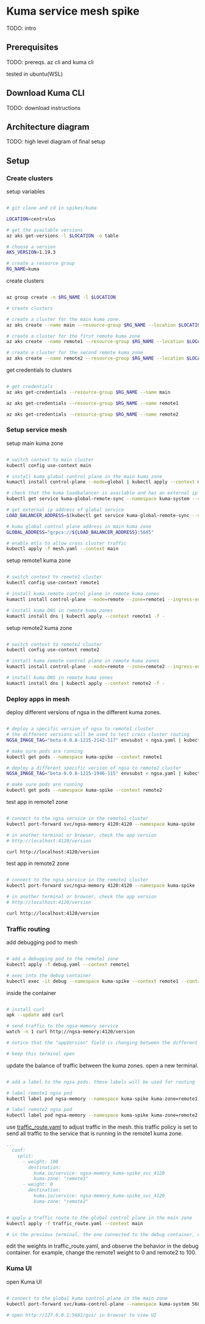 # Kuma service mesh spike

TODO: intro

## Prerequisites

TODO: prereqs. az cli and kuma cli

tested in ubuntu(WSL)

## Download Kuma CLI

TODO: download instructions

## Architecture diagram

TODO: high level diagram of final setup

## Setup

### Create clusters

setup variables

```bash

# git clone and cd in spikes/kuma

LOCATION=centralus

# get the available versions
az aks get-versions -l $LOCATION -o table

# choose a version
AKS_VERSION=1.19.3

# create a resource group
RG_NAME=kuma

```

create clusters

```bash

az group create -n $RG_NAME -l $LOCATION

# create clusters

# create a cluster for the main kuma zone.
az aks create --name main --resource-group $RG_NAME --location $LOCATION --enable-cluster-autoscaler --min-count 1 --max-count 3 --node-count 1 --kubernetes-version 1.19.3 --no-ssh-key

# create a cluster for the first remote kuma zone
az aks create --name remote1 --resource-group $RG_NAME --location $LOCATION --enable-cluster-autoscaler --min-count 1 --max-count 3 --node-count 1 --kubernetes-version 1.19.3 --no-ssh-key

# create a cluster for the second remote kuma zone
az aks create --name remote2 --resource-group $RG_NAME --location $LOCATION --enable-cluster-autoscaler --min-count 1 --max-count 3 --node-count 1 --kubernetes-version 1.19.3 --no-ssh-key

```

get credentials to clusters

```bash

# get credentials
az aks get-credentials --resource-group $RG_NAME --name main

az aks get-credentials --resource-group $RG_NAME --name remote1

az aks get-credentials --resource-group $RG_NAME --name remote2

```

### Setup service mesh

setup main kuma zone

```bash

# switch context to main cluster
kubectl config use-context main

# install kuma global control plane in the main kuma zone
kumactl install control-plane --mode=global | kubectl apply --context main -f -

# check that the kuma loadbalancer is available and has an external ip address
kubectl get service kuma-global-remote-sync --namespace kuma-system --context main

# get external ip address of global service
LOAD_BALANCER_ADDRESS=$(kubectl get service kuma-global-remote-sync --namespace kuma-system --context main -o jsonpath="{.status.loadBalancer.ingress[0].ip}")

# kuma global control plane address in main kuma zone
GLOBAL_ADDRESS="grpcs://${LOAD_BALANCER_ADDRESS}:5685"

# enable mtls to allow cross cluster traffic
kubectl apply -f mesh.yaml --context main

```

setup remote1 kuma zone

```bash

# switch context to remote1 cluster
kubectl config use-context remote1

# install kuma remote control plane in remote kuma zones
kumactl install control-plane --mode=remote --zone=remote1 --ingress-enabled --kds-global-address $GLOBAL_ADDRESS | kubectl apply --context remote1 -f -

# install kuma DNS in remote kuma zones
kumactl install dns | kubectl apply --context remote1 -f -

```

setup remote2 kuma zone

```bash

# switch context to remote2 cluster
kubectl config use-context remote2

# install kuma remote control plane in remote kuma zones
kumactl install control-plane --mode=remote --zone=remote2 --ingress-enabled --kds-global-address $GLOBAL_ADDRESS | kubectl apply --context remote2 -f -

# install kuma DNS in remote kuma zones
kumactl install dns | kubectl apply --context remote2 -f -

```

### Deploy apps in mesh

deploy different versions of ngsa in the different kuma zones.

```bash

# deploy a specific version of ngsa to remote1 cluster
# the different versions will be used to test cross cluster routing
NGSA_IMAGE_TAG="beta-0.0.8-1215-2142-117" envsubst < ngsa.yaml | kubectl apply --context remote1 -f -

# make sure pods are running
kubectl get pods --namespace kuma-spike --context remote1

# deploy a different specific version of ngsa to remote2 cluster
NGSA_IMAGE_TAG="beta-0.0.8-1215-1946-115" envsubst < ngsa.yaml | kubectl apply --context remote2 -f -

# make sure pods are running
kubectl get pods --namespace kuma-spike --context remote2

```

test app in remote1 zone

```bash

# connect to the ngsa service in the remote1 cluster
kubectl port-forward svc/ngsa-memory 4120:4120 --namespace kuma-spike --context remote1

# in another terminal or browser, check the app version
# http://localhost:4120/version

curl http://localhost:4120/version

```

test app in remote2 zone

```bash

# connect to the ngsa service in the remote1 cluster
kubectl port-forward svc/ngsa-memory 4120:4120 --namespace kuma-spike --context remote2

# in another terminal or browser, check the app version
# http://localhost:4120/version

curl http://localhost:4120/version

```

### Traffic routing

add debugging pod to mesh

```bash

# add a debugging pod to the remote1 zone
kubectl apply -f debug.yaml --context remote1

# exec into the debug container
kubectl exec -it debug --namespace kuma-spike --context remote1 --container debug -- /bin/sh

```

inside the container

```bash

# install curl
apk --update add curl

# send traffic to the ngsa-memory service
watch -n 1 curl http://ngsa-memory:4120/version

# notice that the "appVersion" field is changing between the different versions that were installed in the remote kuma zones.

# keep this terminal open

```

update the balance of traffic between the kuma zones. open a new terminal.

```bash

# add a label to the ngsa pods. these labels will be used for routing

# label remote1 ngsa pod
kubectl label pod ngsa-memory --namespace kuma-spike kuma-zone=remote1 --context remote1

# label remote2 ngsa pod
kubectl label pod ngsa-memory --namespace kuma-spike kuma-zone=remote2 --context remote2

```

use [traffic_route.yaml](./traffic_route.yaml) to adjust traffic in the mesh. this traffic policy is set to send all traffic to the service that is running in the remote1 kuma zone.

```yaml
...
  conf:
    split:
      - weight: 100
        destination:
          kuma.io/service: ngsa-memory_kuma-spike_svc_4120
          kuma-zone: "remote1"
      - weight: 0
        destination:
          kuma.io/service: ngsa-memory_kuma-spike_svc_4120
          kuma-zone: "remote2"
```

```bash

# apply a traffic route to the global control plane in the main zone
kubectl apply -f traffic_route.yaml --context main

# in the previous terminal, the one connected to the debug container, notice that the version of the app is no longer changing. it is now fixed to the version running in remote1.

```

edit the weights in traffic_route.yaml, and observe the behavior in the debug container. for example, change the remote1 weight to 0 and remote2 to 100.

### Kuma UI

open Kuma UI

```bash

# connect to the global kuma control plane in the main zone
kubectl port-forward svc/kuma-control-plane --namespace kuma-system 5681:5681 --context main

# open http://127.0.0.1:5681/gui/ in browser to view UI

```
